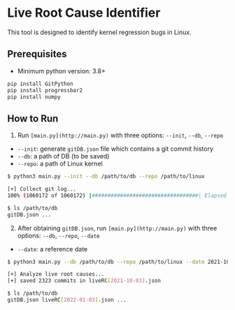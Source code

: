 # Live Root Cause Identifier

This tool is designed to identify kernel regression bugs in Linux.

## Prerequisites

- Minimum python version: 3.8+

```bash
pip install GitPython
pip install progressbar2
pip install numpy
```

## How to Run

1) Run `[main.py](http://main.py)` with three options: `--init`, `--db`, `--repo`

- `--init`: generate `gitDB.json` file which contains a git commit history
- `--db`: a path of DB (to be saved)
- `--repo`: a path of Linux kernel

```bash
$ python3 main.py --init --db /path/to/db --repo /path/to/linux

[+] Collect git log...
100% (1060172 of 1060172) |##################################| Elapsed Time: 0:02:50 Time:  0:02:50

$ ls /path/to/db
gitDB.json ...
```

2) After obtaining `gitDB.json`, run `[main.py](http://main.py)` with three options: `--db`, `--repo`, `--date`

- `--date`: a reference date

```bash
$ python3 main.py --db /path/to/db --repo /path/to/linux --date 2021-10-03

[+] Analyze live root causes...
[+] saved 2323 commits in liveRC[2021-10-03].json

$ ls /path/to/db
gitDB.json liveRC[2022-01-03].json ...
```

